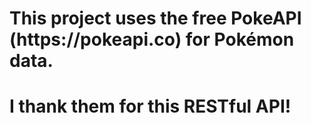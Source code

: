 <h1>This project uses the free PokeAPI (https://pokeapi.co) for Pokémon data.</h1>
<h1>I thank them for this RESTful API!</h1>
